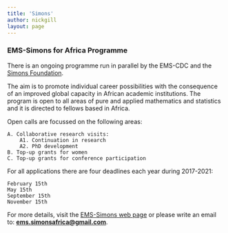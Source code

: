 ```yaml
---
title: 'Simons'
﻿author: nickgill
layout: page
---
```


### EMS-Simons for Africa Programme

There is an ongoing programme run in parallel by the EMS-CDC and the <a href = "https://www.simonsfoundation.org/">Simons Foundation</a>. 

The aim is to promote individual career possibilities with the consequence of an improved global capacity in African academic institutions. The program is open to all areas of pure and applied mathematics and statistics and it is directed to fellows based in Africa.

Open calls are focussed on the following areas:

    A. Collaborative research visits:
        A1. Continuation in research
        A2. PhD development
    B. Top-up grants for women
    C. Top-up grants for conference participation

For all applications there are four deadlines each year during 2017-2021:

    February 15th
    May 15th
    September 15th
    November 15th

For more details, visit the <a href ="https://euro-math-soc.eu/ems-simons-africa">EMS-Simons web page</a> or please write an email to: **ems.simonsafrica@gmail.com**.

